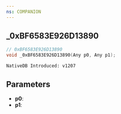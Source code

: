 ```yaml
---
ns: COMPANION
---
```

## _0xBF6583E926D13890

```c
// 0xBF6583E926D13890
void _0xBF6583E926D13890(Any p0, Any p1);
```

```
NativeDB Introduced: v1207
```

## Parameters
* **p0**:
* **p1**:
